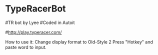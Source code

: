 # TypeRacerBot
#TR bot by Lyee
#Coded in Autoit


#http://play.typeracer.com/

How to use it:
Change display format to Old-Style 2
Press "Hotkey" and paste word to input.
